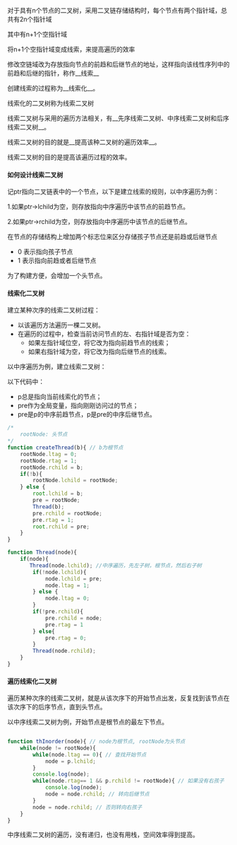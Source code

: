对于具有n个节点的二叉树，采用二叉链存储结构时，每个节点有两个指针域，总共有2n个指针域

其中有n+1个空指针域

将n+1个空指针域变成线索，来提高遍历的效率

修改空链域改为存放指向节点的前趋和后继节点的地址，这样指向该线性序列中的前趋和后继的指针，称作__线索__

创建线索的过程称为__线索化__。

线索化的二叉树称为线索二叉树

线索二叉树与采用的遍历方法相关，有__先序线索二叉树、中序线索二叉树和后序线索二叉树__。

线索二叉树的目的就是__提高该种二叉树的遍历效率__。

线索二叉树的目的是提高该遍历过程的效率。

#### 如何设计线索二叉树

记ptr指向二叉链表中的一个节点，以下是建立线索的规则，以中序遍历为例：

1.如果ptr->lchild为空，则存放指向中序遍历中该节点的前趋节点。

2.如果ptr->rchild为空，则存放指向中序遍历中该节点的后继节点。

在节点的存储结构上增加两个标志位来区分存储孩子节点还是前趋或后继节点

* 0 表示指向孩子节点
* 1 表示指向前趋或者后继节点

为了构建方便，会增加一个头节点。



#### 线索化二叉树

建立某种次序的线索二叉树过程：

* 以该遍历方法遍历一棵二叉树。
* 在遍历的过程中，检查当前访问节点的左、右指针域是否为空：
  * 如果左指针域位空，将它改为指向前趋节点的线索；
  * 如果右指针域为空，将它改为指向后继节点的线索。

以中序遍历为例，建立线索二叉树：

以下代码中：

* p总是指向当前线索化的节点；
* pre作为全局变量，指向刚刚访问过的节点；
* pre是p的中序前趋节点，p是pre的中序后继节点。 

```javascript
/*
	rootNode: 头节点
*/
function createThread(b){ // b为根节点
    rootNode.ltag = 0;
    rootNode.rtag = 1;
    rootNode.rchild = b;
    if(!b){
    	rootNode.lchild = rootNode;
    } else {
        root.lchild = b;
        pre = rootNode;
        Thread(b);
        pre.rchild = rootNode;
        pre.rtag = 1;
        root.rchild = pre;
    }
}

function Thread(node){
    if(node){
       Thread(node.lchild); //中序遍历，先左子树，根节点，然后右子树
        if(!node.lchild){
            node.lchild = pre;
            node.ltag = 1;
        } else {
            node.ltag = 0;
        }
        if(!pre.rchild){
            pre.rchild = node;
            pre.rtag = 1
        } else{
            pre.rtag = 0;
        }
        Thread(node.rchild);
    }
}
```

#### 遍历线索化二叉树

遍历某种次序的线索二叉树，就是从该次序下的开始节点出发，反复找到该节点在该次序下的后序节点，直到头节点。

以中序线索二叉树为例，开始节点是根节点的最左下节点。

```javascript

function thInorder(node){ // node为根节点, rootNode为头节点
	while(node != rootNode){
    	while(node.ltag == 0){ // 查找开始节点
            node = p.lchild;
        }
        console.log(node);
        while(node.rtag== 1 && p.rchild != rootNode){ // 如果没有右孩子
            console.log(node);
            node = node.rchild; // 转向后继节点
        }
        node = node.rchild; // 否则转向右孩子    
	}
}
```

中序线索二叉树的遍历，没有递归，也没有用栈，空间效率得到提高。